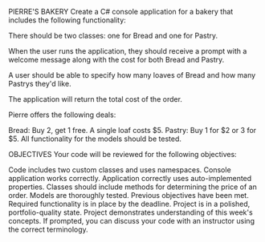 PIERRE'S BAKERY
Create a C# console application for a bakery that includes the following functionality:

There should be two classes: one for Bread and one for Pastry.

When the user runs the application, they should receive a prompt with a welcome message along with the cost for both Bread and Pastry.

A user should be able to specify how many loaves of Bread and how many Pastrys they'd like.

The application will return the total cost of the order.

Pierre offers the following deals:

Bread: Buy 2, get 1 free. A single loaf costs $5.
Pastry: Buy 1 for \$2 or 3 for $5.
All functionality for the models should be tested.

OBJECTIVES
Your code will be reviewed for the following objectives:

Code includes two custom classes and uses namespaces.
Console application works correctly.
Application correctly uses auto-implemented properties.
Classes should include methods for determining the price of an order.
Models are thoroughly tested.
Previous objectives have been met.
Required functionality is in place by the deadline.
Project is in a polished, portfolio-quality state.
Project demonstrates understanding of this week's concepts. If prompted, you can discuss your code with an instructor using the correct terminology.
